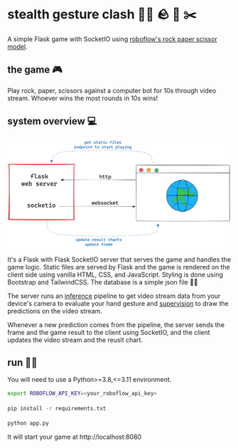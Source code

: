 # stealth gesture clash 🥷🏻 🪨 📃 ✂️

A simple Flask game with SocketIO using [roboflow's rock paper scissor model](https://universe.roboflow.com/roboflow-58fyf/rock-paper-scissors-sxsw).

## the game 🎮

Play rock, paper, scissors against a computer bot for 10s through video stream. Whoever wins the most rounds in 10s wins!

## system overview 💻

![system overview](excalidraw.png)

It's a Flask with Flask SocketIO server that serves the game and handles the game logic.
Static files are served by Flask and the game is rendered on the client side using vanilla HTML, CSS, and JavaScript. Styling is done using Bootstrap and TailwindCSS. The database is a simple json file 👌🏻

The server runs an [inference](https://github.com/roboflow/inference) pipeline to get video stream data from your device's camera to evaluate your hand gesture and [supervision](https://github.com/roboflow/supervision) to draw the predictions on the video stream.

Whenever a new prediction comes from the pipeline, the server sends the frame and the game result to the client using SocketIO, and the client updates the video stream and the reuslt chart.

## run 🧑‍💻

You will need to use a Python>=3.8,<=3.11 environment.

```bash
export ROBOFLOW_API_KEY=<your_roboflow_api_key>

pip install -r requirements.txt

python app.py
```

It will start your game at http://localhost:8080
